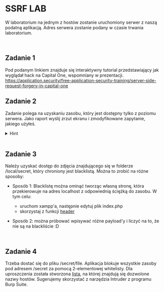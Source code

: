 # SSRF LAB
W laboratorium na jednym z hostów zostanie uruchomiony serwer z naszą podatną aplikacją. Adres serwera zostanie podany w czasie trwania laboratorium.

<br>

## Zadanie 1
Pod podanym linkiem znajduje się interaktywny tutorial przedstawiający jak wyglądał hack na Capital One, wspomniany w prezentacji.<br>
https://application.security/free-application-security-training/server-side-request-forgery-in-capital-one

## Zadanie 2
Zadanie polega na uzyskaniu zasobu, który jest dostępny tylko z poziomu serwera. Jako raport wyślij zrzut ekranu i zmodyfikowane zapytanie, jakiego użyłeś. 
<details>
<summary>Hint</summary>
  <br>
 <ul><li>
    Zauważ, że aplikacja ładuje zasoby przez przekazanie ścieżki do zmiennej GET
 </li></ul>
</details>
<br>

## Zadanie 3
Należy uzyskać dostęp do zdjęcia znajdującego się w folderze /local/secret, który chroniony jest blacklistą.
Można to zrobić na różne sposoby:
- Sposób 1: Blacklistę można ominąć tworząc własną stronę, która przekierowuje na adres localhost z odpowiednią ściężką do zasobu. W tym celu:
	- uruchom xampp'a, następnie edytuj plik index.php
	- skorzystaj z funkcji [header](https://www.php.net/manual/en/function.header.php)

- Sposób 2: można próbować wpisywać różne payload'y i liczyć na to, że nie są na blackliście :D

<br>

## Zadanie 4
Trzeba dostać się do pliku /secret/file. Aplikacja blokuje wszystkie zasoby pod adresem /secret za pomocą 2-elementowej whitelisty. Dla uproszczenia została stworzona [lista](list.txt), na której znajdują się dozwolone nazwy hostów. Sugerujemy skorzystać z narzędzia Intruder z programu Burp Suite.
